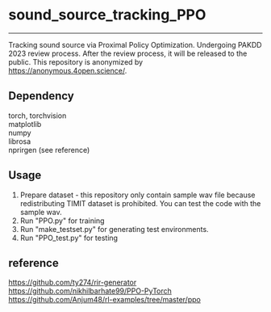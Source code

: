 # sound_source_tracking_PPO
---
Tracking sound source via Proximal Policy Optimization. Undergoing PAKDD 2023 review process. After the review process, it will be released to the public. This repository is anonymized by https://anonymous.4open.science/. 

Dependency
---
torch, torchvision  
matplotlib  
numpy  
librosa  
nprirgen (see reference)  
  
Usage
---
1. Prepare dataset - this repository only contain sample wav file because redistributing TIMIT dataset is prohibited. You can test the code with the sample wav.
2. Run "PPO.py" for training
3. Run "make_testset.py" for generating test environments.
4. Run "PPO_test.py" for testing

reference
---
https://github.com/ty274/rir-generator  
https://github.com/nikhilbarhate99/PPO-PyTorch  
https://github.com/Anjum48/rl-examples/tree/master/ppo  
